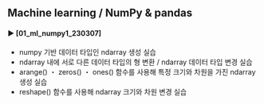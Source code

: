 ####
## Machine learning / NumPy & pandas
####
#### ► [01_ml_numpy1_230307]
- numpy 기반 데이터 타입인 ndarray 생성 실습
- ndarray 내에 서로 다른 데이터 타입의 형 변환 / ndarray 데이터 타입 변경 실습
- arange() ・ zeros() ・ ones() 함수를 사용해 특정 크기와 차원을 가진 ndarray 생성 실습
- reshape() 함수를 사용해 ndarray 크기와 차원 변경 실습
####
